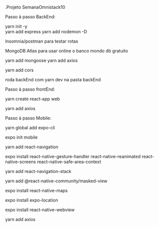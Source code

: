 .Projeto SemanaOmnistack10

Passo à passo BackEnd:
  
  yarn init -y   
  yarn add express
  yarn add nodemon -D

  Insomnia/postman para testar rotas

  MongoDB Atlas para usar online o banco mondo db gratuito

  yarn add mongoose
  yarn add axios 

  yarn add cors

  roda backEnd com yarn dev na pasta backEnd

  Passo à passo frontEnd:

  yarn create react-app web

  yarn add axios

  Passo à passo Mobile:

  yarn global add expo-cli

  expo init mobile

  yarn add react-navigation

  expo install react-native-gesture-handler react-native-reanimated react-native-screens react-native-safe-area-context

  yarn add react-navigation-stack

  yarn add @react-native-community/masked-view

  expo install react-native-maps

  expo install expo-location

  expo install react-native-webview

  yarn add axios